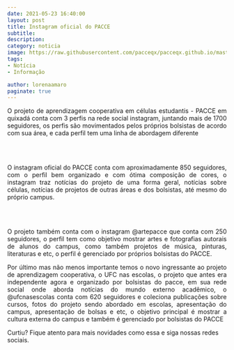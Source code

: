 ```yaml
---
date: 2021-05-23 16:40:00
layout: post
title: Instagram oficial do PACCE 
subtitle: 
description: 
category: noticia
image: https://raw.githubusercontent.com/pacceqx/pacceqx.github.io/master/assets/pic/2020-02-29/capa.png
tags:
- Notícia
- Informação

author: lorenaamaro
paginate: true
---
```


<p style="text-align: justify;">
O projeto de aprendizagem cooperativa em células estudantis - PACCE em quixadá conta com 3 perfis na rede social instagram, juntando mais de 1700 seguidores, os perfis são movimentados pelos próprios bolsistas de acordo com sua área, e cada perfil tem uma linha de abordagem diferente
</p>
<br><br>
<p style="text-align: justify;">
O instagram oficial do PACCE conta com aproximadamente 850 seguidores, com o perfil bem organizado e com ótima composição de cores, o instagram traz notícias do projeto de uma forma geral, notícias sobre células, notícias de projetos de outras áreas e dos bolsistas, até mesmo do próprio campus.
</p>
<br><br>
<p style="text-align: justify;">
O projeto também conta com o instagram @artepacce que conta com 250 seguidores, o perfil tem como objetivo mostrar artes e fotografias autorais de alunos do campus, como também projetos de música, pinturas, literaturas e etc, o perfil é gerenciado por próprios bolsistas do PACCE.
</p>
<p style="text-align: justify;">
Por último mas não menos importante temos o novo ingressante ao projeto de aprendizagem cooperativa, o UFC nas escolas, o projeto que antes era independente agora e organizado por bolsistas do pacce, em sua rede social onde aborda notícias do mundo externo acadêmico, o @ufcnasescolas conta com 620 seguidores e coleciona publicações sobre cursos, fotos do projeto sendo abordado em escolas, apresentação do campus, apresentação de bolsas e etc, o objetivo principal é mostrar a cultura externa do campus e também é gerenciado por bolsistas do PACCE </p>

Curtiu? Fique atento para mais novidades como essa e siga nossas redes sociais.